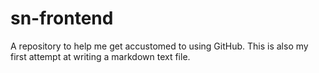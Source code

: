 # sn-frontend
A repository to help me get accustomed to using GitHub. This is also my first attempt at writing a markdown text file. 
